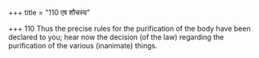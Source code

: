 +++
title = "110 एष शौचस्य"

+++
110	Thus the precise rules for the purification of the body have been declared to you; hear now the decision (of the law) regarding the purification of the various (inanimate) things.